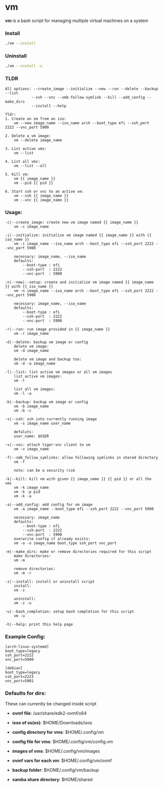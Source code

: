 # vm

**vm** is a bash script for managing multiple virtual machines on a system

### Install

```bash
./vm --install
```

### Uninstall

```bash
./vm --install -u
```

### TLDR

    All options: --create_image --initialize --new --run --delete --backup --list
                --ssh --vnc --smb-follow-symlink --kill --add_config --make_dirs
                --install --help

    Tldr:
    1. Create an vm from an iso:
        vm --new image_name --iso_name arch --boot_type efi --ssh_port 2222 --vnc_port 5900

    2. Delete a vm image:
        vm --delete image_name

    3. List active vms:
        vm --list

    4. List all vms:
        vm --list --all

    5. Kill vm:
        vm {{ image_name }}
        vm --pid {{ pid }}

    6. Start ssh or vnc to an active vm:
        vm --ssh {{ image_name }}
        vm --vnc {{ image_name }}

### Usage:

    -c|--create_image: create new vm image named {{ image_name }}
        vm -c image_name

    -i|--initialize: initialize vm image named {{ image_name }} with {{ iso_name }}
        vm -i image_name --iso_name arch --boot_type efi --ssh_port 2222 --vnc_port 5900

        necessary: image_name, --iso_name
        defaults:
            --boot-type : efi
            --ssh-port  : 2222
            --vnc-port  : 5900

    -n|--new|--setup: create and initialize vm image named {{ image_name }} with {{ iso_name }}
        vm -n image_name --iso_name arch --boot_type efi --ssh_port 2222 --vnc_port 5900

        necessary: image_name, --iso_name
        defaults:
            --boot-type : efi
            --ssh-port  : 2222
            --vnc-port  : 5900

    -r|--run: run image provided in {{ image_name }}
        vm -r image_name

    -d|--delete: backup vm image or config
        delete vm image:
        vm -d image_name

        delete vm image and backup too:
        vm -d -a image_name

    -l|--list: list active vm images or all vm images
        list active vm images:
        vm -l

        list all vm images:
        vm -l -a

    -b|--backup: backup vm image or config
        vm -b image_name
        vm -b -c

    -s|--ssh: ssh into currently running image
        vm -s image_name user_name

        defaluts:
        user_name: $USER

    -v|--vnc: attach tiger-vnc client to vm
        vm -v image_name

    -f|--smb_follow_symlinks: allow following symlinks in shared directory
        vm -f

        note: can be a security risk

    -k|--kill: kill vm with given {{ image_name }} {{ pid }} or all the vms
        vm -k image_name
        vm -k -p pid
        vm -k -a

    -a|--add_config: add config for vm image
        vm -a image_name --boot_type efi --ssh_port 2222 --vnc_port 5900

        necessary: image_name
        defaults:
            --boot-type : efi
            --ssh-port  : 2222
            --vnc-port  : 5900
        overwrite config if already exists:
        vm -a -o image_name boot_type ssh_port vnc_port

    -m|--make_dirs: make or remove directories required for this script
        make directories:
        vm -m

        remove directories:
        vm -m -r

    -z|--install: install or uninstall script
        install:
        vm -z

        uninstall:
        vm -z -u

    -u|--bash_completion: setup bash completion for this script
        vm -u

    -h|--help: print this help page

### Example Config:

    [arch-linux-systemd]
    boot_type=legacy
    ssh_port=2222
    vnc_port=5900

    [debian]
    boot_type=legacy
    ssh_port=2223
    vnc_port=5901

### Defaults for dirs:

These can currently be changed inside script

- **ovmf file**: /usr/share/edk2-ovmf/x64
- **isos of os(es)**: $HOME/Downloads/isos

- **config directory for vms**: $HOME/.config/vm
- **config file for vms**: $HOME/.config/vm/config.vm
- **images of vms**: $HOME/.config/vm/images
- **ovmf vars for each vm**: $HOME/.config/vm/ovmf
- **backup folder**: $HOME/.config/vm/backup

- **samba share directory**: $HOME/shared
